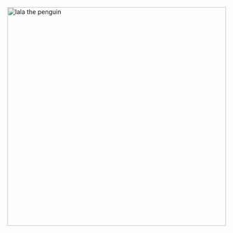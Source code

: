 <img src="https://media.tenor.com/aF-wyBDoI84AAAAd/one-piece.gif" alt="lala the penguin" title="lala the penguin" width="500" align="center"/>
